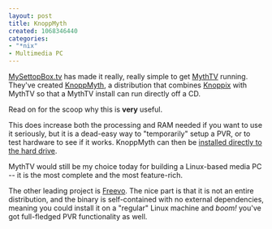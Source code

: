 ```yaml
--- 
layout: post
title: KnoppMyth
created: 1068346440
categories: 
- "*nix"
- Multimedia PC
---
```

<a href="http://www.mysettopbox.tv">MySettopBox.tv</a> has made it really, really simple to get <a href="http://www.mythtv.org">MythTV</a> running. They've created <a href="http://mysettopbox.tv/knoppmyth.html">KnoppMyth</a>, a distribution that combines <a href="http://www.knopper.net/knoppix/" title="Knoppix -- full Linux distribution that boots off a CD">Knoppix</a> with MythTV so that a MythTV install can run directly off a CD.

Read on for the scoop why this is <strong>very</strong> useful.
<!--break-->
This does increase both the processing and RAM needed if you want to use it seriously, but it is a dead-easy way to "temporarily" setup a PVR, or to test hardware to see if it works. KnoppMyth can then be <a href="http://mysettopbox.tv/doc.html#autoinstall">installed directly to the hard drive</a>.

MythTV would still be my choice today for building a Linux-based media PC -- it is the most complete and the most feature-rich.

The other leading project is <a href="http://freevo.sourceforge.net/">Freevo</a>. The nice part is that it is not an entire distribution, and the binary is self-contained with no external dependencies, meaning you could install it on a "regular" Linux machine and <em>boom!</em> you've got full-fledged PVR functionality as well.
